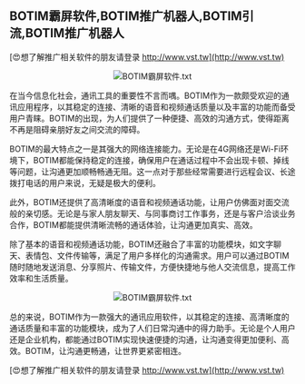 ## **BOTIM霸屏软件,BOTIM推广机器人,BOTIM引流,BOTIM推广机器人**

[😍想了解推广相关软件的朋友请登录 http://www.vst.tw](http://www.vst.tw)

 <center><img src="https://vst.tw/MP4/tuiguang/png/1.png" alt="BOTIM霸屏软件.txt"></center>

在当今信息化社会，通讯工具的重要性不言而喁。BOTIM作为一款颇受欢迎的通讯应用程序，以其稳定的连接、清晰的语音和视频通话质量以及丰富的功能而备受用户青睐。BOTIM的出现，为人们提供了一种便捷、高效的沟通方式，使得距离不再是阻碍亲朋好友之间交流的障碍。

BOTIM的最大特点之一是其强大的网络连接能力。无论是在4G网络还是Wi-Fi环境下，BOTIM都能保持稳定的连接，确保用户在通话过程中不会出现卡顿、掉线等问题，让沟通更加顺畅畅通无阻。这一点对于那些经常需要进行远程会议、长途拨打电话的用户来说，无疑是极大的便利。

此外，BOTIM还提供了高清晰度的语音和视频通话功能，让用户仿佛面对面交流般的亲切感。无论是与家人朋友聊天、与同事商讨工作事务，还是与客户洽谈业务合作，BOTIM都能提供清晰流畅的通话体验，让沟通更加真实、高效。

除了基本的语音和视频通话功能，BOTIM还融合了丰富的功能模块，如文字聊天、表情包、文件传输等，满足了用户多样化的沟通需求。用户可以通过BOTIM随时随地发送消息、分享照片、传输文件，方便快捷地与他人交流信息，提高工作效率和生活质量。

 <center><img src="https://vst.tw/MP4/tuiguang/png/5.png" alt="BOTIM霸屏软件.txt"></center>

总的来说，BOTIM作为一款强大的通讯应用软件，以其稳定的连接、高清晰度的通话质量和丰富的功能模块，成为了人们日常沟通中的得力助手。无论是个人用户还是企业机构，都能通过BOTIM实现快速便捷的沟通，让沟通变得更加便利、高效。BOTIM，让沟通更畅通，让世界更紧密相连。

[😍想了解推广相关软件的朋友请登录 http://www.vst.tw](http://www.vst.tw)



